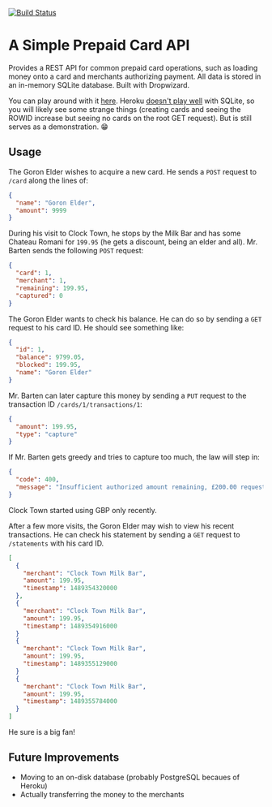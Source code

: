[![Build Status](https://travis-ci.org/kwyse/prepaid-card.svg?branch=master)](https://travis-ci.org/kwyse/prepaid-card)

# A Simple Prepaid Card API

Provides a REST API for common prepaid card operations, such as loading
money onto a card and merchants authorizing payment. All data is stored in
an in-memory SQLite database. Built with Dropwizard.

You can play around with it [here](https://prepaid-card.herokuapp.com/cards).
Heroku [doesn't play well](https://devcenter.heroku.com/articles/sqlite3) with
SQLite, so you will likely see some strange things (creating cards and seeing
the ROWID increase but seeing no cards on the root GET request). But is still
serves as a demonstration. :grin:

## Usage

The Goron Elder wishes to acquire a new card. He sends a `POST` request to
`/card` along the lines of:

```json
{
  "name": "Goron Elder",
  "amount": 9999
}
```

During his visit to Clock Town, he stops by the Milk Bar and has some Chateau
Romani for `199.95` (he gets a discount, being an elder and all). Mr. Barten
sends the following `POST` request:

```json
{
  "card": 1,
  "merchant": 1,
  "remaining": 199.95,
  "captured": 0
}
```

The Goron Elder wants to check his balance. He can do so by sending a `GET`
request to his card ID. He should see something like:

```json
{
  "id": 1,
  "balance": 9799.05,
  "blocked": 199.95,
  "name": "Goron Elder"
}
```

Mr. Barten can later capture this money by sending a `PUT` request to the
transaction ID `/cards/1/transactions/1`:

```json
{
  "amount": 199.95,
  "type": "capture"
}

```
If Mr. Barten gets greedy and tries to capture too much, the law will step in:

```json
{
  "code": 400,
  "message": "Insufficient authorized amount remaining, £200.00 requested but £199.95 available"
}
```

Clock Town started using GBP only recently.

After a few more visits, the Goron Elder may wish to view his recent transactions.
He can check his statement by sending a `GET` request to `/statements` with his
card ID.

```json
[
  {
    "merchant": "Clock Town Milk Bar",
    "amount": 199.95,
    "timestamp": 1489354320000
  },
  {
    "merchant": "Clock Town Milk Bar",
    "amount": 199.95,
    "timestamp": 1489354916000
  }
  {
    "merchant": "Clock Town Milk Bar",
    "amount": 199.95,
    "timestamp": 1489355129000
  }
  {
    "merchant": "Clock Town Milk Bar",
    "amount": 199.95,
    "timestamp": 1489355784000
  }
]
```

He sure is a big fan!

## Future Improvements

* Moving to an on-disk database (probably PostgreSQL becaues of Heroku)
* Actually transferring the money to the merchants
